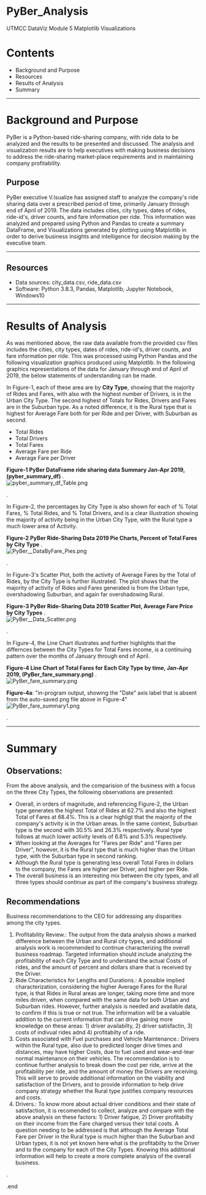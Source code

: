 # PyBer_Analysis
UTMCC DataViz Module 5 Matplotlib Visualizations

# Contents
  * Background and Purpose
  * Resources
  * Results of Analysis
  * Summary 

---

# Background and Purpose
PyBer is a Python-based ride-sharing company, with ride data to be analyzed and the results to be presented and discussed. The analysis and visualization results are to help executives with making business decisions to address the ride-sharing market-place requirements and in maintaining company profitability. 


## Purpose
PyBer executive V.Isualize has assigned staff to analyze the company's ride sharing data over a prescribed period of time, primarily January through end of April of 2019. The data includes cities, city types, dates of rides, ride-id's, driver counts, and fare information per ride. This information was analyzed and prepared using Python and Pandas to create a summary DataFrame, and Visualizations generated by plotting using Matplotlib in order to derive business insights and intelligence for decision making by the executive team.


---
## Resources
  - Data sources: city_data.csv, ride_data.csv 
  - Software: Python 3.8.3, Pandas, Matplotlib, Jupyter Notebook, Windows10


---


# Results of Analysis

As was mentioned above, the raw data available from the provided csv files includes the cities, city types, dates of rides, ride-id's, driver counts, and fare information per ride. This was processed using Python Pandas and the following visualization graphics produced using Matplotlib. In the following graphics representations of the data for January through end of April of 2019, the below statements of understanding can be made.

In Figure-1, each of these area are by **City Type**, showing that the majority of Rides and Fares, with also with the highest number of Drivers, is in the Urban City Type. The second highest of Totals for Rides, Drivers and Fares are in the Suburban type. As a noted difference, it is the Rural type that is highest for Average Fare both for per Ride and per Driver, with Suburban as second.     
  - Total Rides 
  - Total Drivers  
  - Total Fares  
  - Average Fare per Ride  
  - Average Fare per Driver

**Figure-1 PyBer DataFrame ride sharing data Summary Jan-Apr 2019, (pyber_summary_df)**  .  
  ![pyber_summary_df_Table.png](https://github.com/larrydodson/PyBer_Analysis/blob/master/Resources/pyber_summary_df_Table.png)


.

In Figure-2, the percentages by City Type is also shown for each of % Total Fares, % Total Rides, and % Total Drivers, and is a clear illustration showing the majority of activity being in the Urban City Type, with the Rural type a much lower area of Activity. 


**Figure-2 PyBer Ride-Sharing Data 2019 Pie Charts, Percent of Total Fares by City Type**   .     
  ![PyBer__DataByFare_Pies.png](https://github.com/larrydodson/PyBer_Analysis/blob/master/analysis/PyBer__DataByFare_Pies.png)



.

In Figure-3's Scatter Plot, both the activity of Average Fares by the Total of Rides, by the City Type is further illustrated. The plot shows that the majority of activity of Rides and Fares generated is from the Urban type, overshadowing Suburban, and again far overshadowing Rural.   

**Figure-3 PyBer Ride-Sharing Data 2019 Scatter Plot, Average Fare Price by City Types**    .  
  ![PyBer__Data_Scatter.png](https://github.com/larrydodson/PyBer_Analysis/blob/master/analysis/PyBer__Data_Scatter.png)





.


In Figure-4, the Line Chart illustrates and further highlights that the differnces between the City Types for Total Fares income, is a continuing pattern over the months of January through end of April. 

**Figure-4 Line Chart of Total Fares for Each City Type by time, Jan-Apr 2019, (PyBer_fare_summary.png)**   .   
  ![PyBer_fare_summary.png](https://github.com/larrydodson/PyBer_Analysis/blob/master/analysis/PyBer_fare_summary.png)


   **Figure-4a**: "in-program output, showing the "Date" axis label that is absent from the auto-saved png file above in Figure-4"
![PyBer_fare_summary1.png](https://github.com/larrydodson/PyBer_Analysis/blob/master/analysis/PyBer_fare_summary1.png)


.

--- 

# Summary

## Observations: 
 From the above analysis, and the comparision of the business with a focus on the three City Types, the following observations are presented:

 * Overall, in orders of magnitude, and referencing Figure-2, the Urban type generates the highest Total of Rides at 62.7% and also the highest Total of Fares at 68.4%. This is a clear highligt that the majority of the company's activity is in the Urban areas. In the same context, Suburban type is the second with 30.5% and 26.3% respectively. Rural type follows at much lower activity levels of 6.8% and 5.3% respectively. 
 * When looking at the Averages for "Fares per Ride" and "Fares per Driver", however, it is the Rural type that is much higher than the Urban type, with the Suburban type in second ranking. 
 * Although the Rural type is generating less overall Total Fares in dollars to the company, the Fares are higher per Driver, and higher per Ride. 
 * The overall business is an interesting mix between the city types, and all three types should continue as part of the company's business strategy. 

## Recommendations
 Business recommendations to the CEO for addressing any disparities among the city types.
  1. Profitability Review.: The output from the data analysis shows a marked difference between the Urban and Rural city types, and additional analysis work is recommended to continue characterizing the overall business roadmap. Targeted information should include analyzing the profitability of each City Type and to understand the actual Costs of rides, and the amount of percent and dollars share that is received by the Driver. 
  2. Ride Characteristics for Lengths and Durations.:  A possible implied characterization, considering the higher Average Fares for the Rural type, is that Rides in Rural areas are longer, taking more time and more miles driven, when compared with the same data for both Urban and Suburban rides. However, further analysis is needed and available data, to confirm if this is true or not true. The information will be a valuable addition to the current information that can drive gaining more knowledge on these areas: 1) driver availabilty, 2) driver satisfactin, 3) costs of indivual rides adnd 4) profitabilty of a ride. 
  3. Costs associated with Fuel purchases and Vehicle Maintenance.:  Drivers within the Rural type, also due to predicted longer drive times and distances, may have higher Costs, due to fuel used and wear-and-tear normal maintenance on their vehicles. The recommendation is to continue further analysis to break down the cost per ride, arrive at the profitability per ride, and the amount of money the Drivers are receiving. This will serve to provide additional information on the viability and satisfaction of the Drivers, and to provide information to help drive company strategy whether the Rural type justifies company resources and costs. 
  4. Drivers.: To know more about actual driver conditions and their state of satisfaction, it is recomended to collect, analyze and compare with the above analysis on these factors: 1) Driver fatigue, 2) Driver profitabilty on their income from the Fare charged versus their total costs. A question needing to be addressed is that although the Average Total Fare per Driver in the Rural type is much higher than the Suburban and Urban types, it is not yet known here what is the profitabilty to the Driver and to the company for each of the City Types. Knowing this additional information will help to create a more complete analysis of the overall business.  
  
.

.end
